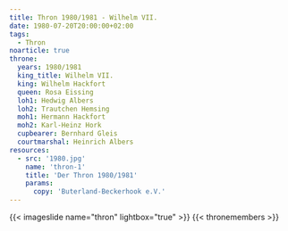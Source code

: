 ```yaml
---
title: Thron 1980/1981 - Wilhelm VII.
date: 1980-07-20T20:00:00+02:00
tags:
  - Thron
noarticle: true
throne:
  years: 1980/1981
  king_title: Wilhelm VII.
  king: Wilhelm Hackfort
  queen: Rosa Eissing
  loh1: Hedwig Albers
  loh2: Trautchen Hemsing
  moh1: Hermann Hackfort
  moh2: Karl-Heinz Hork
  cupbearer: Bernhard Gleis
  courtmarshal: Heinrich Albers
resources:
  - src: '1980.jpg'
    name: 'thron-1'
    title: 'Der Thron 1980/1981'
    params:
      copy: 'Buterland-Beckerhook e.V.'
---
```

{{< imageslide name="thron" lightbox="true" >}}
{{< thronemembers >}}

